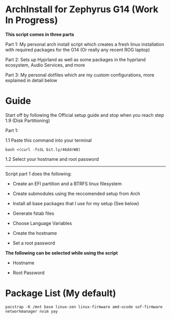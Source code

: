 # ArchInstall for Zephyrus G14 (Work In Progress)

**This script comes in three parts**

Part 1: My personal arch install script which creates a fresh linux installation with required packages for the G14 (Or really any recent ROG laptop)

Part 2: Sets up Hyprland as well as some packages in the hyprland ecosystem, Audio Services, and more

Part 3: My personal dotfiles which are my custom configurations, more explained in detail below

# Guide

Start off by following the Official setup guide and stop when you reach step 1.9 (Disk Partitioning)


Part 1:

1.1 Paste this command into your terminal
```
bash <(curl -fsSL bit.ly/46ddrW8)
```

1.2 Select your hostname and root password





--- 


Script part 1 does the following:

- Create an EFI partition and a BTRFS linux filesystem

- Create submodules using the reccomended setup from Arch

- Install all base packages that I use for my setup (See below)

- Generate fstab files

- Choose Language Variables

- Create the hostname

- Set a root password

**The following can be selected while using the script**

- Hostname

- Root Password

# Package List (My default)

```
pacstrap -K /mnt base linux-zen linux-firmware amd-ucode sof-firmware networkmanager nvim yay 
```
